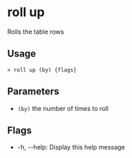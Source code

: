 # roll up
Rolls the table rows

## Usage
```shell
> roll up (by) {flags} 
 ```

## Parameters
* `(by)` the number of times to roll

## Flags
* -h, --help: Display this help message

